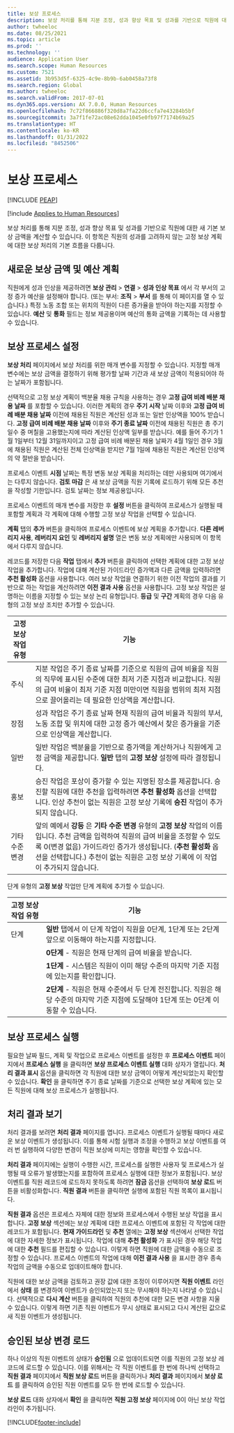 ```yaml
---
title: 보상 프로세스
description: 보상 처리를 통해 지분 조정, 성과 향상 목표 및 성과를 기반으로 직원에 대한 새 기본 보상 금액을 계산할 수 있습니다.
author: twheeloc
ms.date: 08/25/2021
ms.topic: article
ms.prod: ''
ms.technology: ''
audience: Application User
ms.search.scope: Human Resources
ms.custom: 7521
ms.assetid: 3b953d5f-6325-4c9e-8b9b-6ab0458a73f8
ms.search.region: Global
ms.author: twheeloc
ms.search.validFrom: 2017-07-01
ms.dyn365.ops.version: AX 7.0.0, Human Resources
ms.openlocfilehash: 7c72f866886f320d8a7fa22d6ccfa7e43284b5bf
ms.sourcegitcommit: 3a7f1fe72ac08e62dda1045e0fb97f7174b69a25
ms.translationtype: HT
ms.contentlocale: ko-KR
ms.lasthandoff: 01/31/2022
ms.locfileid: "8452506"
---
```

# <a name="process-compensation"></a>보상 프로세스


[!INCLUDE [PEAP](../includes/peap-1.md)]

[!include [Applies to Human Resources](../includes/applies-to-hr.md)]

보상 처리를 통해 지분 조정, 성과 향상 목표 및 성과를 기반으로 직원에 대한 새 기본 보상 금액을 계산할 수 있습니다. 이 항목은 직원의 성과를 고려하지 않는 고정 보상 계획에 대한 보상 처리의 기본 흐름을 다룹니다.

## <a name="plan-the-new-compensation-amounts-and-budgets"></a>새로운 보상 금액 및 예산 계획
직원에게 성과 인상을 제공하려면 **보상 관리** > **연결** > **성과 인상 목표** 에서 각 부서의 고정 증가 예산을 설정해야 합니다. (또는 부서: **조직** > **부서** 를 통해 이 페이지를 열 수 있습니다.) 특정 노동 조합 또는 위치의 직원이 다른 증가율을 받아야 하는지를 지정할 수 있습니다. **예산** 및 **통화** 필드는 정보 제공용이며 예산의 통화 금액을 기록하는 데 사용할 수 있습니다.

## <a name="set-up-the-compensation-process"></a>보상 프로세스 설정
**보상 처리** 페이지에서 보상 처리를 위한 매개 변수를 지정할 수 있습니다. 지정할 매개 변수에는 보상 금액을 결정하기 위해 평가할 날짜 기간과 새 보상 금액이 적용되어야 하는 날짜가 포함됩니다.

선택적으로 고정 보상 계획이 백분율 채용 규칙을 사용하는 경우 **고정 급여 비례 배분 채용 날짜** 를 포함할 수 있습니다. 이러한 계획의 경우 **주기 시작** 날짜 이후와 **고정 급여 비례 배분 채용 날짜** 이전에 채용된 직원은 계산된 성과 또는 일반 인상액을 100% 받습니다. **고정 급여 비례 배분 채용 날짜** 이후와 **주기 종료 날짜** 이전에 채용된 직원은 총 주기 일수 중 며칠을 고용했는지에 따라 계산된 인상액 일부를 받습니다. 예를 들어 주기가 1월 1일부터 12월 31일까지이고 고정 급여 비례 배분된 채용 날짜가 4월 1일인 경우 3월에 채용된 직원은 계산된 전체 인상액을 받지만 7월 1일에 채용된 직원은 계산된 인상액의 약 절반을 받습니다.

프로세스 이벤트 **시점** 날짜는 특정 변동 보상 계획을 처리하는 데만 사용되며 여기에서는 다루지 않습니다. **검토 마감** 은 새 보상 금액을 직원 기록에 로드하기 위해 모든 추천을 작성할 기한입니다. 검토 날짜는 정보 제공용입니다.

프로세스 이벤트의 매개 변수를 저장한 후 **설정** 버튼을 클릭하여 프로세스가 실행될 때 포함할 계획과 각 계획에 대해 수행할 고정 보상 작업을 선택할 수 있습니다.

**계획** 탭의 **추가** 버튼을 클릭하여 프로세스 이벤트에 보상 계획을 추가합니다. **다른 레버리지 사용**, **레버리지 요인** 및 **레버리지 설명** 열은 변동 보상 계획에만 사용되며 이 항목에서 다루지 않습니다.

레코드를 저장한 다음 **작업** 탭에서 **추가** 버튼을 클릭하여 선택한 계획에 대한 고정 보상 작업을 추가합니다. 작업에 대해 계산된 가이드라인 증가액과 다른 금액을 입력하려면 **추천 활성화** 옵션을 사용합니다. 여러 보상 작업을 연결하기 위한 이전 작업의 결과를 기반으로 하는 작업을 계산하려면 **이전 결과 사용** 옵션을 사용합니다. 고정 보상 작업은 설명하는 이름을 지정할 수 있는 보상 논리 유형입니다. **등급** 및 **구간** 계획의 경우 다음 유형의 고정 보상 조치만 추가할 수 있습니다.

| 고정 보상 작업 유형 | 기능                  |
|-------------------------------|-------------------------------------------------------------------------|
| 주식                        | 지분 작업은 주기 종료 날짜를 기준으로 직원의 급여 비율을 직원의 직무에 표시된 수준에 대한 최저 기준 지점과 비교합니다. 직원의 급여 비율이 최저 기준 지점 미만이면 직원을 범위의 최저 지점으로 끌어올리는 데 필요한 인상액을 계산합니다.                                                                                |
| 장점                         | 성과 작업은 주기 종료 날짜 현재 직원의 급여 비율과 직원의 부서, 노동 조합 및 위치에 대한 고정 증가 예산에서 찾은 증가율을 기준으로 인상액을 계산합니다.                                                                                                                                                                                         |
| 일반                       | 일반 작업은 백분율을 기반으로 증가액을 계산하거나 직원에게 고정 금액을 제공합니다. **일반** 탭의 **고정 보상** 설정에 따라 결정됩니다.                                                                                                                                                                                                                        |
| 홍보                     | 승진 작업은 포상이 증가할 수 있는 지명된 장소를 제공합니다. 승진할 직원에 대한 추천을 입력하려면 **추천 활성화** 옵션을 선택합니다.  인상 추천이 없는 직원은 고정 보상 기록에 **승진** 작업이 추가되지 않습니다.                                                                       |
| 기타 수준 변경            | 앞의 예에서 **강등** 은 **기타 수준 변경** 유형의 **고정 보상** 작업의 이름입니다. 추천 금액을 입력하여 직원의 급여 비율을 조정할 수 있도록 0(변경 없음) 가이드라인 증가가 생성됩니다. (**추천 활성화** 옵션을 선택합니다.) 추천이 없는 직원은 고정 보상 기록에 이 작업이 추가되지 않습니다. |

단계 유형의 **고정 보상** 작업만 단계 계획에 추가할 수 있습니다.

| 고정 보상 작업 유형 | 기능                |
|--------------------------------|------------------------------|
| 단계                           | **일반** 탭에서 이 단계 작업이 직원을 0단계, 1단계 또는 2단계 앞으로 이동해야 하는지를 지정합니다.                                                                                  |
|                                | **0단계** - 직원은 현재 단계의 급여 비율을 받습니다.                                                                                                                      |
|                                | **1단계** - 시스템은 직원이 이미 해당 수준의 마지막 기준 지점에 있는지를 확인합니다.                                                                                             |
|                                | **2단계** - 직원은 현재 수준에서 두 단계 전진합니다. 직원은 해당 수준의 마지막 기준 지점에 도달해야 1단계 또는 0단계 이동할 수 있습니다. |

## <a name="run-the-compensation-process"></a>보상 프로세스 실행
필요한 날짜 필드, 계획 및 작업으로 프로세스 이벤트를 설정한 후 **프로세스 이벤트** 페이지에서 **프로세스 실행** 을 클릭하면 **보상 프로세스 이벤트 실행** 대화 상자가 열립니다. **처리 결과 표시** 옵션을 클릭하면 각 직원에 대한 보상 금액이 어떻게 계산되었는지 확인할 수 있습니다. **확인** 을 클릭하면 주기 종료 날짜를 기준으로 선택한 보상 계획에 있는 모든 직원에 대해 보상 프로세스가 실행됩니다.

## <a name="view-the-process-results"></a>처리 결과 보기
처리 결과를 보려면 **처리 결과** 페이지를 엽니다. 프로세스 이벤트가 실행될 때마다 새로운 보상 이벤트가 생성됩니다. 이를 통해 시험 실행과 조정을 수행하고 보상 이벤트를 여러 번 실행하여 다양한 변경이 직원 보상에 미치는 영향을 확인할 수 있습니다.

**처리 결과** 페이지에는 실행이 수행한 시간, 프로세스를 실행한 사용자 및 프로세스가 실행될 때 오류가 발생했는지를 포함하여 프로세스 실행에 대한 정보가 포함됩니다. 보상 이벤트를 직원 레코드에 로드하지 못하도록 하려면 **잠금** 옵션을 선택하여 **보상 로드** 버튼을 비활성화합니다. **직원 결과** 버튼을 클릭하면 실행에 포함된 직원 목록이 표시됩니다.

**직원 결과** 옵션은 프로세스 자체에 대한 정보와 프로세스에서 수행된 보상 작업을 표시합니다. **고정 보상** 섹션에는 보상 계획에 대한 프로세스 이벤트에 포함된 각 작업에 대한 레코드가 포함됩니다. **현재 가이드라인** 및 **추천** 열에는 **고정 보상** 섹션에서 선택한 작업에 대한 자세한 정보가 표시됩니다. 작업에 대해 **추천 활성화** 가 표시된 경우 해당 작업에 대한 **추천** 필드를 편집할 수 있습니다. 이렇게 하면 직원에 대한 금액을 수동으로 조정할 수 있습니다. 프로세스 이벤트의 작업에 대해 **이전 결과 사용** 을 표시한 경우 종속 작업의 금액을 수동으로 업데이트해야 합니다.

직원에 대한 보상 금액을 검토하고 권장 값에 대한 조정이 이루어지면 **직원 이벤트** 라인에서 **상태** 를 변경하여 이벤트가 승인되었는지 또는 무시해야 하는지 나타낼 수 있습니다. 선택적으로 **다시 계산** 버튼을 클릭하여 직원의 추천에 대한 모든 변경 사항을 지울 수 있습니다. 이렇게 하면 기존 직원 이벤트가 무시 상태로 표시되고 다시 계산된 값으로 새 직원 이벤트가 생성됩니다.

## <a name="loading-approved-compensation-changes"></a>승인된 보상 변경 로드
하나 이상의 직원 이벤트의 상태가 **승인됨** 으로 업데이트되면 이를 직원의 고정 보상 레코드에 로드할 수 있습니다. 이를 위해서는 각 직원 이벤트를 한 번에 하나씩 선택하고 **직원 결과** 페이지에서 **직원 보상 로드** 버튼을 클릭하거나 **처리 결과** 페이지에서 **보상 로드** 를 클릭하여 승인된 직원 이벤트를 모두 한 번에 로드할 수 있습니다.

**보상 로드** 대화 상자에서 **확인** 을 클릭하면 **직원 고정 보상** 페이지에 0이 아닌 보상 작업 라인이 추가됩니다.


[!INCLUDE[footer-include](../includes/footer-banner.md)]
